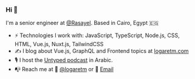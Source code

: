 ### Hi 👋

I'm a senior engineer at [@Rasayel](https://rasayel.io/). Based in Cairo, Egypt 🇪🇬

- ⚡️ Technologies I work with: JavaScript, TypeScript, Node.js, CSS, HTML, Vue.js, Nuxt.js, TailwindCSS
- ✍️ I blog about Vue.js, GraphQL and Frontend topics at [logaretm.com](https://logaretm.com/)
- 🎙️ I host the [Untyped podcast](https://logaretm.com/untyped/) in Arabic.
- 📭 Reach me at 🐤 [@logaretm](https://twitter.com/logaretm) or 📩 [Email](mailto:me@logaretm.com)
